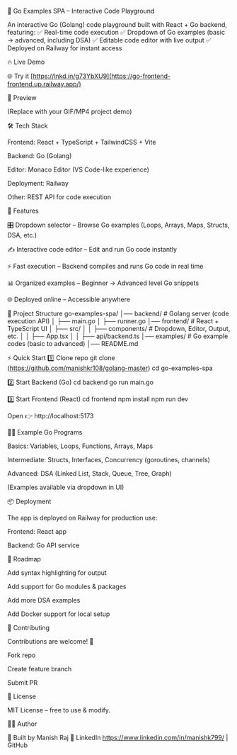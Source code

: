 🚀 Go Examples SPA – Interactive Code Playground

An interactive Go (Golang) code playground built with React + Go backend, featuring:
✅ Real-time code execution
✅ Dropdown of Go examples (basic → advanced, including DSA)
✅ Editable code editor with live output
✅ Deployed on Railway for instant access

🔥 Live Demo

🌐 Try it [https://lnkd.in/g73YbXU9](https://go-frontend-frontend.up.railway.app/)

📸 Preview


(Replace with your GIF/MP4 project demo)

🛠️ Tech Stack

Frontend: React + TypeScript + TailwindCSS + Vite

Backend: Go (Golang)

Editor: Monaco Editor (VS Code-like experience)

Deployment: Railway

Other: REST API for code execution

🎯 Features

🎛 Dropdown selector – Browse Go examples (Loops, Arrays, Maps, Structs, DSA, etc.)

✍️ Interactive code editor – Edit and run Go code instantly

⚡ Fast execution – Backend compiles and runs Go code in real time

📊 Organized examples – Beginner → Advanced level Go snippets

🌐 Deployed online – Accessible anywhere

📂 Project Structure
go-examples-spa/
│── backend/          # Golang server (code execution API)
│   ├── main.go
│   ├── runner.go
│── frontend/         # React + TypeScript UI
│   ├── src/
│   │   ├── components/   # Dropdown, Editor, Output, etc.
│   │   ├── App.tsx
│   │   ├── api/backend.ts
│── examples/         # Go example codes (basic to advanced)
│── README.md

⚡ Quick Start
1️⃣ Clone repo
git clone (https://github.com/manishkr108/golang-master)
cd go-examples-spa

2️⃣ Start Backend (Go)
cd backend
go run main.go

3️⃣ Start Frontend (React)
cd frontend
npm install
npm run dev


Open 👉 http://localhost:5173

🧑‍💻 Example Go Programs

Basics: Variables, Loops, Functions, Arrays, Maps

Intermediate: Structs, Interfaces, Concurrency (goroutines, channels)

Advanced: DSA (Linked List, Stack, Queue, Tree, Graph)

(Examples available via dropdown in UI)

📦 Deployment

The app is deployed on Railway for production use:

Frontend: React app

Backend: Go API service

🌟 Roadmap

 Add syntax highlighting for output

 Add support for Go modules & packages

 Add more DSA examples

 Add Docker support for local setup

🤝 Contributing

Contributions are welcome! 🎉

Fork repo

Create feature branch

Submit PR

📜 License

MIT License – free to use & modify.

👨‍💻 Author

👋 Built by Manish Raj
🔗 LinkedIn https://www.linkedin.com/in/manishk799/
 | GitHub

